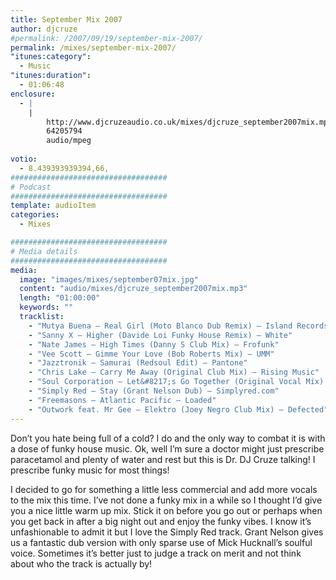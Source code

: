 ```yaml
---
title: September Mix 2007
author: djcruze
#permalink: /2007/09/19/september-mix-2007/
permalink: /mixes/september-mix-2007/
"itunes:category":
  - Music
"itunes:duration":
  - 01:06:48
enclosure:
  - |
    |
        http://www.djcruzeaudio.co.uk/mixes/djcruze_september2007mix.mp3
        64205794
        audio/mpeg
        
votio:
  - 8.439393939394,66,
###################################
# Podcast
###################################
template: audioItem
categories:
  - Mixes

###################################
# Media details
###################################
media:
  image: "images/mixes/september07mix.jpg"
  content: "audio/mixes/djcruze_september2007mix.mp3"
  length: "01:00:00"
  keywords: ""
  tracklist:
    - "Mutya Buena – Real Girl (Moto Blanco Dub Remix) – Island Records"
    - "Sanny X – Higher (Davide Loi Funky House Remix) – White"
    - "Nate James – High Times (Danny S Club Mix) – Frofunk"
    - "Vee Scott – Gimme Your Love (Bob Roberts Mix) – UMM"
    - "Jazztronik – Samurai (Redsoul Edit) – Pantone"
    - "Chris Lake – Carry Me Away (Original Club Mix) – Rising Music"
    - "Soul Corporation – Let&#8217;s Go Together (Original Vocal Mix) – Brass"
    - "Simply Red – Stay (Grant Nelson Dub) – Simplyred.com"
    - "Freemasons – Atlantic Pacific – Loaded"
    - "Outwork feat. Mr Gee – Elektro (Joey Negro Club Mix) – Defected"
---
```


Don&#8217;t you hate being full of a cold? I do and the only way to combat it is with a dose of funky house music. Ok, well I&#8217;m sure a doctor might just prescribe paracetamol and plenty of water and rest but this is Dr. DJ Cruze talking! I prescribe funky music for most things!

I decided to go for something a little less commercial and add more vocals to the mix this time. I&#8217;ve not done a funky mix in a while so I thought I&#8217;d give you a nice little warm up mix. Stick it on before you go out or perhaps when you get back in after a big night out and enjoy the funky vibes. I know it&#8217;s unfashionable to admit it but I love the Simply Red track. Grant Nelson gives us a fantastic dub version with only sparse use of Mick Hucknall&#8217;s soulful voice. Sometimes it&#8217;s better just to judge a track on merit and not think about who the track is actually by!

 [1]: http://www.djcruzeaudio.co.uk/mixes/djcruze_september2007mix.mp3